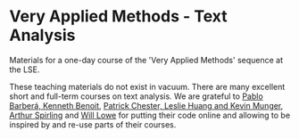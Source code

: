 # Very Applied Methods - Text Analysis

Materials for a one-day course of the 'Very Applied Methods' sequence at the LSE.

These teaching materials do not exist in vacuum. There are many excellent short
and full-term courses on text analysis. We are grateful to [Pablo Barberá, Kenneth Benoit](https://lse-my459.github.io/),
[Patrick Chester, Leslie Huang and Kevin Munger](https://github.com/leslie-huang/Text-as-Data-Lab-Spr2018),
[Arthur Spirling](https://github.com/ArthurSpirling/Text-as-Data-Class-Spring-2018-) and [Will Lowe](https://github.com/conjugateprior/iqmr) for putting their
code online and allowing to be inspired by and re-use parts of their courses.
